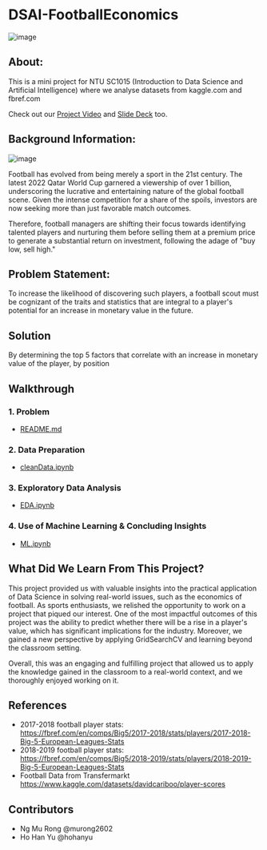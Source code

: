 # DSAI-FootballEconomics

![image](https://user-images.githubusercontent.com/79267462/228144097-3392a070-448f-43d5-a904-4813625a00fa.png)

## About:

This is a mini project for NTU SC1015 (Introduction to Data Science and Artificial Intelligence) where we analyse datasets from kaggle.com and fbref.com

Check out our [Project Video](https://youtu.be/F9dbbBpRK7U) and [Slide Deck](DSAI-FootballEconomics/DSAIPresentation.pptx) too.

## Background Information:

![image](https://user-images.githubusercontent.com/79267462/228154489-ebd93e21-803b-44dd-9ce4-04a39bf92db2.png)


Football has evolved from being merely a sport in the 21st century. The latest 2022 Qatar World Cup garnered a viewership of over 1 billion, underscoring the lucrative and entertaining nature of the global football scene. Given the intense competition for a share of the spoils, investors are now seeking more than just favorable match outcomes. 

Therefore, football managers are shifting their focus towards identifying talented players and nurturing them before selling them at a premium price to generate a substantial return on investment, following the adage of "buy low, sell high."

## Problem Statement:

To increase the likelihood of discovering such players, a football scout must be cognizant of the traits and statistics that are integral to a player's potential for an increase in monetary value in the future.

## Solution

By determining the top 5 factors that correlate with an increase in monetary value of the player, by position

## Walkthrough

### 1. Problem
- [README.md](DSAI-FootballEconomics/README.md)

### 2. Data Preparation 
- [cleanData.ipynb](DSAI-FootballEconomics/cleanData.ipynb)

### 3. Exploratory Data Analysis
- [EDA.ipynb](DSAI-FootballEconomics/EDA.ipynb)

### 4. Use of Machine Learning & Concluding Insights
- [ML.ipynb](DSAI-FootballEconomics/ML.ipynb)

## What Did We Learn From This Project?
This project provided us with valuable insights into the practical application of Data Science in solving real-world issues, such as the economics of football. As sports enthusiasts, we relished the opportunity to work on a project that piqued our interest. One of the most impactful outcomes of this project was the ability to predict whether there will be a rise in a player's value, which has significant implications for the industry. Moreover, we gained a new perspective by applying GridSearchCV and learning beyond the classroom setting.

Overall, this was an engaging and fulfilling project that allowed us to apply the knowledge gained in the classroom to a real-world context, and we thoroughly enjoyed working on it.

## References
-	2017-2018 football player stats:  
https://fbref.com/en/comps/Big5/2017-2018/stats/players/2017-2018-Big-5-European-Leagues-Stats 
-	2018-2019 football player stats:  
https://fbref.com/en/comps/Big5/2018-2019/stats/players/2018-2019-Big-5-European-Leagues-Stats
- Football Data from Transfermarkt
https://www.kaggle.com/datasets/davidcariboo/player-scores

## Contributors
- Ng Mu Rong @murong2602
- Ho Han Yu @hohanyu

